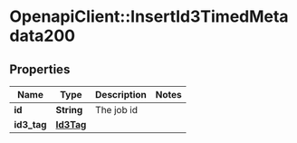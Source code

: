 # OpenapiClient::InsertId3TimedMetadata200

## Properties
Name | Type | Description | Notes
------------ | ------------- | ------------- | -------------
**id** | **String** | The job id | 
**id3_tag** | [**Id3Tag**](Id3Tag.md) |  | 


